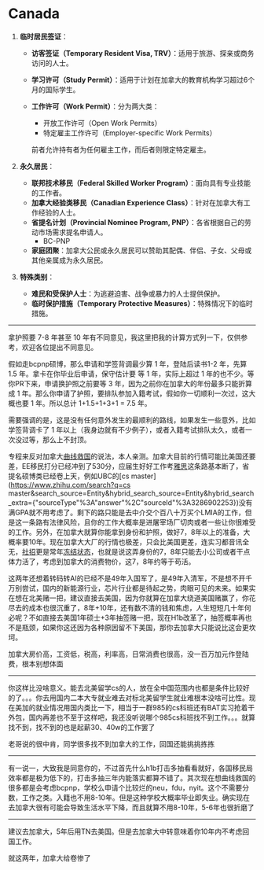 # Canada

1. **临时居民签证**：

   - **访客签证（Temporary Resident Visa, TRV）**：适用于旅游、探亲或商务访问的人士。

   - **学习许可（Study Permit）**：适用于计划在加拿大的教育机构学习超过6个月的国际学生。

   - **工作许可（Work Permit）**：分为两大类：

     - 开放工作许可（Open Work Permits）
     - 特定雇主工作许可（Employer-specific Work Permits）

     前者允许持有者为任何雇主工作，而后者则限定特定雇主。

2. **永久居民**：

   - **联邦技术移民（Federal Skilled Worker Program）**：面向具有专业技能的工作者。
   - **加拿大经验类移民（Canadian Experience Class）**：针对在加拿大有工作经验的人士。
   - **省提名计划（Provincial Nominee Program, PNP）**：各省根据自己的劳动市场需求提名申请人。
     - BC-PNP
   - **家庭团聚**：加拿大公民或永久居民可以赞助其配偶、伴侣、子女、父母或其他亲属成为永久居民。

3. **特殊类别**：

   - **难民和受保护人士**：为逃避迫害、战争或暴力的人士提供保护。
   - **临时保护措施（Temporary Protective Measures）**：特殊情况下的临时措施。

---

拿护照要 7-8 年甚至 10 年有不同意见，我这里把我的计算方式列一下，仅供参考，欢迎各位提出不同意见。

假如走bcpnp硕博，那么申请和学签背调最少算 1 年，登陆后读书1-2 年，先算 1.5 年。拿卡在你毕业后申请，保守估计要 等 1 年，实际上超过 1 年的也不少。等你PR下来，申请换护照之前要等 3 年，因为之前你在加拿大的年份最多只能折算成 1 年。那么你申请了护照，要排队参加入籍考试，假如你一切顺利一次过，这大概也要 1 年。所以总计 1+1.5+1+3+1 = 7.5 年。 

需要强调的是，这是没有任何意外发生的最顺利的路线，如果发生一些意外，比如学签背调卡了 1 年以上（我身边就有不少例子），或者入籍考试排队太久，或者一次没过等，那么上不封顶。

专程来反对加拿大[曲线救国](https://www.zhihu.com/search?q=曲线救国&search_source=Entity&hybrid_search_source=Entity&hybrid_search_extra={"sourceType"%3A"answer"%2C"sourceId"%3A3286902253})的说法，本人亲测。加拿大目前的行情可能比美国还要差，EE移民打分已经冲到了530分，应届生好好工作考[雅思](https://www.zhihu.com/search?q=雅思&search_source=Entity&hybrid_search_source=Entity&hybrid_search_extra={"sourceType"%3A"answer"%2C"sourceId"%3A3286902253})这条路基本断了，省提名硕博类已经卷上天，例如UBC的[cs master](https://www.zhihu.com/search?q=cs master&search_source=Entity&hybrid_search_source=Entity&hybrid_search_extra={"sourceType"%3A"answer"%2C"sourceId"%3A3286902253})没有满GPA就不用考虑了。剩下的路只能是去中介交个百八十万买个LMIA的工作，但是这一条路有法律风险，且你的工作大概率是进屠宰场厂切肉或者一些让你很难受的工作。另外，在加拿大就算你能拿到身份和护照，做好7，8年以上的准备，大概率要10年。现在加拿大大厂的行情也极差，只会比美国更差，连实习都音讯全无，[社招](https://www.zhihu.com/search?q=社招&search_source=Entity&hybrid_search_source=Entity&hybrid_search_extra={"sourceType"%3A"answer"%2C"sourceId"%3A3286902253})更是常年[冻结状态](https://www.zhihu.com/search?q=冻结状态&search_source=Entity&hybrid_search_source=Entity&hybrid_search_extra={"sourceType"%3A"answer"%2C"sourceId"%3A3286902253})，也就是说这弄身份的7，8年只能去小公司或者干点体力活了，考虑到加拿大的消费物价，这7，8年约等于苟活。

这两年还想着转码转AI的已经不是49年入国军了，是49年入清军，不是想不开千万别尝试，国内的新能源行业，芯片行业都是待起之势，肉眼可见的未来。如果实在想在北美赌一把，建议直接去美国，因为你就算在加拿大绕道美国赌赢了，你花尽去的成本也很沉重了，8年+10年，还有数不清的钱和焦虑，人生短短几十年何必呢？不如直接去美国1年硕士+3年抽签赌一把，现在H1b改革了，抽签概率再也不是瓶颈，如果你这还因为各种原因留不下美国，那你去加拿大只能说比这会更坎坷。

加拿大房价高，工资低，税高，利率高，日常消费也很高，没一百万加元作登陆费，根本别想体面

---

你这样比没啥意义。能去北美留学cs的人，放在全中国范围内也都是条件比较好的了。。。你去用国内二本大专就业难去对标北美留学生就业难根本没啥可比性。现在美加的就业情况用国内类比一下，相当于一群985的cs科班还有BAT实习抢着干外包，国内再差也不至于这样吧，我还没听说哪个985cs科班找不到工作。。。就算找不到，找不到的也是起薪30、40w的工作罢了

老哥说的很中肯，同学很多找不到加拿大的工作，回国还能挑挑拣拣

---

有一说一，大致我是同意你的，不过首先什么h1b打击多抽看看就好，各国移民局效率都是极为低下的，打击多抽三年内能落实都算不错了。其次现在想曲线救国的很多都是会考虑bcpnp，学校么申请个比较烂的neu，fdu，nyit。这个不需要分数，工作之类。入籍也不用8-10年。但是这种学校大概率毕业即失业。确实现在去加拿大很有可能会导致生活水平下降，而且就算不用8-10年，5-6年也很折磨了

---

建议去加拿大，5年后用TN去美国。但是去加拿大中转意味着你10年内不考虑回国工作。

就这两年，加拿大给卷惨了
